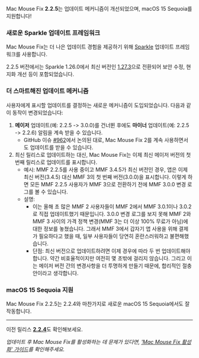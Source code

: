Mac Mouse Fix **2.2.5**는 업데이트 메커니즘이 개선되었으며, macOS 15 Sequoia를 지원합니다!

### 새로운 Sparkle 업데이트 프레임워크

Mac Mouse Fix는 더 나은 업데이트 경험을 제공하기 위해 [Sparkle](https://sparkle-project.org/) 업데이트 프레임워크를 사용합니다.

2.2.5 버전에서는 Sparkle 1.26.0에서 최신 버전인 [1.27.3](https://github.com/sparkle-project/Sparkle/releases/tag/1.27.3)으로 전환되어 보안 수정, 현지화 개선 등이 포함되었습니다.

### 더 스마트해진 업데이트 메커니즘

사용자에게 표시할 업데이트를 결정하는 새로운 메커니즘이 도입되었습니다. 다음과 같이 동작이 변경되었습니다:

1. **메이저** 업데이트(예: 2.2.5 -> 3.0.0)를 건너뛴 후에도 **마이너** 업데이트(예: 2.2.5 -> 2.2.6) 알림을 계속 받을 수 있습니다.
    - GitHub 이슈 [#962](https://github.com/noah-nuebling/mac-mouse-fix/issues/962)에서 논의된 대로, Mac Mouse Fix 2를 계속 사용하면서도 업데이트를 받을 수 있습니다.
2. 최신 릴리스로 업데이트하는 대신, Mac Mouse Fix는 이제 최신 메이저 버전의 첫 번째 릴리스로 업데이트를 표시합니다.
    - 예시: MMF 2.2.5를 사용 중이고 MMF 3.4.5가 최신 버전인 경우, 앱은 이제 최신 버전(3.4.5) 대신 MMF 3의 첫 번째 버전(3.0.0)을 표시합니다. 이렇게 하면 모든 MMF 2.2.5 사용자가 MMF 3으로 전환하기 전에 MMF 3.0.0 변경 로그를 볼 수 있습니다.
    - 설명:
        - 이는 올해 초 많은 MMF 2 사용자들이 MMF 2에서 MMF 3.0.1이나 3.0.2로 직접 업데이트했기 때문입니다. 3.0.0 변경 로그를 보지 못해 MMF 2와 MMF 3 사이의 가격 정책 변경(MMF 3는 더 이상 100% 무료가 아님)에 대한 정보를 놓쳤습니다. 그래서 MMF 3에서 갑자기 앱 사용을 위해 결제가 필요하다고 했을 때, 일부 사용자들이 당연히 혼란스러워하고 불편해했습니다.
        - 단점: 최신 버전으로 업데이트하려면 이제 경우에 따라 두 번 업데이트해야 합니다. 약간 비효율적이지만 여전히 몇 초밖에 걸리지 않습니다. 그리고 이는 메이저 버전 간의 변경사항을 더 투명하게 만들기 때문에, 합리적인 절충안이라고 생각합니다.

### macOS 15 Sequoia 지원

Mac Mouse Fix 2.2.5는 2.2.4와 마찬가지로 새로운 macOS 15 Sequoia에서도 잘 작동합니다.

---

이전 릴리스 [**2.2.4**](https://github.com/noah-nuebling/mac-mouse-fix/releases/tag/2.2.4)도 확인해보세요.

*업데이트 후 Mac Mouse Fix를 활성화하는 데 문제가 있다면, ['Mac Mouse Fix 활성화' 가이드](https://github.com/noah-nuebling/mac-mouse-fix/discussions/861)를 확인해주세요.*